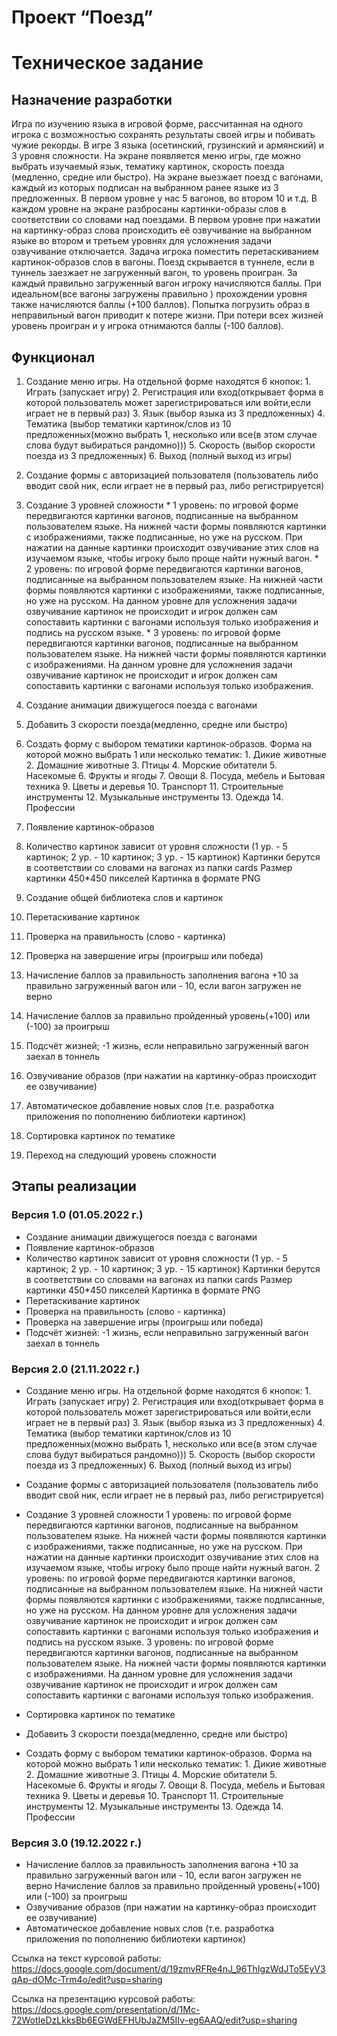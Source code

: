 # Проект “Поезд”

# Техническое задание

## Назначение разработки 
Игра по изучению языка в игровой форме, рассчитанная на одного игрока с возможностью сохранять результаты своей игры и побивать чужие рекорды. В игре 3 языка (осетинский, грузинский и армянский) и 3 уровня сложности. На экране появляется меню игры, где можно выбрать изучаемый язык, тематику картинок, скорость поезда (медленно, средне или быстро). На экране выезжает поезд с вагонами, каждый из которых подписан на выбранном ранее языке из 3 предложенных. В первом уровне у нас 5 вагонов, во втором 10 и т.д. В каждом уровне на экране разбросаны картинки-образы слов в соответствии со словами над поездами. В первом уровне при нажатии на картинку-образ слова происходить её озвучивание на выбранном языке во втором и третьем уровнях для усложнения задачи озвучивание отключается. Задача игрока поместить перетаскиванием картинок-образов слов в вагоны. Поезд скрывается в туннеле, если в туннель заезжает не загруженный вагон, то уровень проигран. За каждый правильно загруженный вагон игроку начисляются баллы. При идеальном(все вагоны загружены правильно ) прохождении уровня также начисляются баллы (+100 баллов). Попытка погрузить образ в неправильный вагон приводит к потере жизни. При потери всех жизней уровень проигран и у игрока отнимаются баллы (-100 баллов). 

## Функционал
1. Создание меню игры. На отдельной форме находятся 6 кнопок:
         1. Играть (запускает игру)
         2. Регистрация или вход(открывает форма в которой пользователь может зарегистрироваться или войти,если играет не в первый раз)
         3. Язык (выбор языка из 3 предложенных)
         4. Тематика (выбор тематики картинок/слов из 10 предложенных(можно выбрать 1, несколько или все(в этом случае слова будут выбираться рандомно)))
         5. Скорость (выбор скорости поезда из 3 предложенных)
         6. Выход (полный выход из игры)

2. Создание формы с авторизацией пользователя (пользователь либо вводит свой ник, если играет не в первый раз, либо регистрируется)
3. Создание 3 уровней сложности
           * 1 уровень: по игровой форме передвигаются картинки вагонов, подписанные на выбранном пользователем языке. На нижней части формы появляются картинки с изображениями, также подписанные, но уже на русском. При нажатии на данные картинки происходит озвучивание этих слов на изучаемом языке, чтобы игроку было проще найти нужный вагон. 
           * 2 уровень: по игровой форме передвигаются картинки вагонов, подписанные на выбранном пользователем языке. На нижней части формы появляются картинки с изображениями, также подписанные, но уже на русском. На данном уровне для усложнения задачи озвучивание картинок не происходит и игрок должен сам сопоставить картинки с вагонами используя только изображения и подпись на русском языке.
          *  3 уровень: по игровой форме передвигаются картинки вагонов, подписанные на выбранном пользователем языке.  На нижней части формы появляются картинки с изображениями. На данном уровне для усложнения задачи озвучивание картинок не происходит и игрок должен сам сопоставить картинки с вагонами используя только изображения.
4. Создание анимации движущегося поезда с вагонами
5. Добавить 3 скорости поезда(медленно, средне или быстро)
6. Создать форму с выбором тематики картинок-образов. Форма на которой можно выбрать 1 или несколько тематик:
         1. Дикие животные
         2. Домашние животные
         3. Птицы
         4. Морские обитатели
         5. Насекомые
         6. Фрукты и ягоды
         7. Овощи
         8. Посуда, мебель и Бытовая техника
         9. Цветы и деревья
         10. Транспорт
         11. Строительные инструменты
         12. Музыкальные инструменты
         13. Одежда
         14. Профессии
7. Появление картинок-образов
8. Количество картинок зависит от уровня сложности (1 ур. - 5 картинок; 2 ур. - 10 картинок; 3 ур. - 15 картинок)
           Картинки берутся в соответствии со словами на вагонах из папки cards
           Размер картинки 450*450 пикселей
           Картинка в формате PNG
9. Создание общей библиотека слов и картинок
10. Перетаскивание картинок
11. Проверка на правильность (слово - картинка)
12. Проверка на завершение игры (проигрыш или победа)
13. Начисление баллов за правильность заполнения вагона +10 за правильно загруженный вагон или - 10, если вагон загружен не верно
14. Начисление баллов за правильно пройденный уровень(+100) или (-100) за проигрыш
15. Подсчёт жизней; -1 жизнь, если неправильно загруженный вагон заехал в тоннель
16. Озвучивание образов (при нажатии на картинку-образ происходит ее озвучивание)
17. Автоматическое добавление новых слов (т.е. разработка приложения по пополнению библиотеки картинок)
18. Сортировка картинок по тематике
19. Переход на следующий уровень сложности 

## Этапы реализации

### Версия 1.0 (01.05.2022 г.)
* Создание анимации движущегося поезда с вагонами
* Появление картинок-образов
* Количество картинок зависит от уровня сложности (1 ур. - 5 картинок; 2 ур. - 10 картинок; 3 ур. - 15 картинок)
        Картинки берутся в соответствии со словами на вагонах из папки cards
        Размер картинки 450*450 пикселей
        Картинка в формате PNG
* Перетаскивание картинок
* Проверка на правильность (слово - картинка)
* Проверка на завершение игры (проигрыш или победа)
* Подсчёт жизней: -1 жизнь, если неправильно загруженный вагон заехал в тоннель


### Версия 2.0 (21.11.2022 г.)
* Создание меню игры. На отдельной форме находятся 6 кнопок:
         1. Играть (запускает игру)
         2. Регистрация или вход(открывает форма в которой пользователь может зарегистрироваться или войти,если играет не в первый раз)
         3. Язык (выбор языка из 3 предложенных)
         4. Тематика (выбор тематики картинок/слов из 10 предложенных(можно выбрать 1, несколько или все(в этом случае слова будут выбираться рандомно)))
         5. Скорость (выбор скорости поезда из 3 предложенных)
         6. Выход (полный выход из игры)

* Создание формы с авторизацией пользователя (пользователь либо вводит свой ник, если играет не в первый раз, либо регистрируется)
* Создание 3 уровней сложности
            1 уровень: по игровой форме передвигаются картинки вагонов, подписанные на выбранном пользователем языке. На нижней части формы появляются картинки с изображениями, также подписанные, но уже на русском. При нажатии на данные картинки происходит озвучивание этих слов на изучаемом языке, чтобы игроку было проще найти нужный вагон. 
            2 уровень: по игровой форме передвигаются картинки вагонов, подписанные на выбранном пользователем языке. На нижней части формы появляются картинки с изображениями, также подписанные, но уже на русском. На данном уровне для усложнения задачи озвучивание картинок не происходит и игрок должен сам сопоставить картинки с вагонами используя только изображения и подпись на русском языке.
            3 уровень: по игровой форме передвигаются картинки вагонов, подписанные на выбранном пользователем языке.  На нижней части формы появляются картинки с изображениями. На данном уровне для усложнения задачи озвучивание картинок не происходит и игрок должен сам сопоставить картинки с вагонами используя только изображения.
* Сортировка картинок по тематике
* Добавить 3 скорости поезда(медленно, средне или быстро)
* Создать форму с выбором тематики картинок-образов. Форма на которой можно выбрать 1 или несколько тематик:
         1. Дикие животные
         2. Домашние животные
         3. Птицы
         4. Морские обитатели
         5. Насекомые
         6. Фрукты и ягоды
         7. Овощи
         8. Посуда, мебель и Бытовая техника
         9. Цветы и деревья
         10. Транспорт
         11. Строительные инструменты
         12. Музыкальные инструменты
         13. Одежда
         14. Профессии
### Версия 3.0 (19.12.2022 г.)
* Начисление баллов за правильность заполнения вагона +10 за правильно загруженный вагон или - 10, если вагон загружен не верно
Начисление баллов за правильно пройденный уровень(+100) или (-100) за проигрыш
* Озвучивание образов (при нажатии на картинку-образ происходит ее озвучивание)
* Автоматическое добавление новых слов (т.е. разработка приложения по пополнению библиотеки картинок)



Ссылка на текст курсовой работы: https://docs.google.com/document/d/19zmvRFRe4nJ_96ThIgzWdJTo5EyV3qAp-dOMc-Trm4o/edit?usp=sharing 

Ссылка на презентацию курсовой работы: https://docs.google.com/presentation/d/1Mc-72WotIeDzLkksBb6EGWdEFHUbJaZM5IIv-eg6AAQ/edit?usp=sharing
